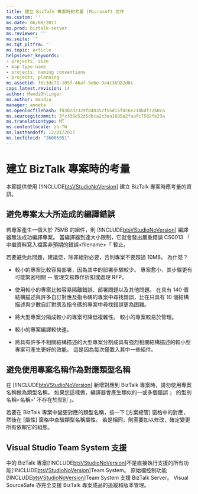 ```yaml
---
title: 建立 BizTalk 專案時的考量 |Microsoft 文件
ms.custom: ''
ms.date: 06/08/2017
ms.prod: biztalk-server
ms.reviewer: ''
ms.suite: ''
ms.tgt_pltfrm: ''
ms.topic: article
helpviewer_keywords:
- projects, size
- map type name
- projects, naming conventions
- projects, planning
ms.assetid: f6c3dc71-105f-46af-9e6e-9a4c3b982d8c
caps.latest.revision: 14
author: MandiOhlinger
ms.author: mandia
manager: anneta
ms.openlocfilehash: f0302d2329f848352f55d15f0c6e21bbdf72b0ca
ms.sourcegitcommit: 3fc338e52d5dbca2c3ea1685a2faafc7582fe23a
ms.translationtype: MT
ms.contentlocale: zh-TW
ms.lasthandoff: 12/01/2017
ms.locfileid: "26005951"
---
```

# <a name="considerations-when-creating-biztalk-projects"></a>建立 BizTalk 專案時的考量
本節提供使用 [!INCLUDE[btsVStudioNoVersion](../includes/btsvstudionoversion-md.md)] 建立 BizTalk 專案時應考量的資訊。  
  
## <a name="avoid-compilation-errors-caused-by-projects-that-are-too-large"></a>避免專案太大所造成的編譯錯誤  
 若專案產生一個大於 75MB 的組件，則 [!INCLUDE[btsVStudioNoVersion](../includes/btsvstudionoversion-md.md)] 編譯器無法成功編譯專案。 當編譯器到達大小限制，它就會發出嚴重錯誤 CS0013 「 中繼資料寫入檔案非預期的錯誤\<filename\>「 暫止。  
  
 若要避免此問題，建議您，除非絕對必要，否則專案不要超過 10MB。 為什麼？  
  
-   較小的專案比較容易部署，因為其中的部署步驟較少。 專案愈小，其步驟更有可能緊密相關 -- 管理交易夥伴折扣或處理 RFP。  
  
-   使用較小的專案比較容易隔離錯誤、部署問題以及其他問題。 在具有 140 個結構描述與許多自訂對應及指令碼的專案中尋找錯誤，比在只具有 10 個結構描述與少數自訂對應及指令碼的專案中尋找錯誤更為困難。  
  
-   將大型專案分隔成較小的專案可降低複雜性。 較小的專案較易於管理。  
  
-   較小的專案編譯較快速。  
  
-   將具有許多不相關結構描述的大型專案分割成具有強烈相關結構描述的較小型專案可產生更好的效能。 這是因為每次僅載入其中一些組件。  
  
## <a name="avoid-using-the-project-name-as-the-map-type-name"></a>避免使用專案名稱作為對應類型名稱  
 在 [!INCLUDE[btsVStudioNoVersion](../includes/btsvstudionoversion-md.md)] 新增對應到 BizTalk 專案時，請勿使用專案名稱做為類型名稱。 如果您這樣做，編譯器會產生類似的一或多個錯誤 」 的型別名稱\<名稱\>' 不存在於型別 」。  
  
 若要在 BizTalk 專案中變更對應的類型名稱，按一下 [方案總管] 窗格中的對應，然後在 [屬性] 窗格中查驗類型名稱屬性。 若是相同，則需要加以修改，確定變更所有依賴它的組態。  
  
## <a name="visual-studio-team-system-support"></a>Visual Studio Team System 支援  
 中的 BizTalk 專案[!INCLUDE[btsVStudioNoVersion](../includes/btsvstudionoversion-md.md)]不是直接執行支援的所有功能[!INCLUDE[btsVStudioNoVersion](../includes/btsvstudionoversion-md.md)]Team System。 原始檔控制功能[!INCLUDE[btsVStudioNoVersion](../includes/btsvstudionoversion-md.md)]Team System 支援 BizTalk Server。 Visual SourceSafe 亦完全支援 BizTalk 專案成品的追蹤和版本管理。